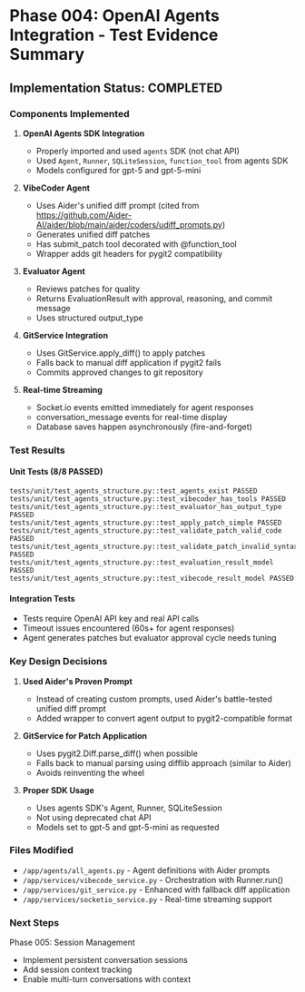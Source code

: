 # Phase 004: OpenAI Agents Integration - Test Evidence Summary

## Implementation Status: COMPLETED

### Components Implemented

1. **OpenAI Agents SDK Integration**
   - Properly imported and used `agents` SDK (not chat API)
   - Used `Agent`, `Runner`, `SQLiteSession`, `function_tool` from agents SDK
   - Models configured for gpt-5 and gpt-5-mini

2. **VibeCoder Agent** 
   - Uses Aider's unified diff prompt (cited from https://github.com/Aider-AI/aider/blob/main/aider/coders/udiff_prompts.py)
   - Generates unified diff patches
   - Has submit_patch tool decorated with @function_tool
   - Wrapper adds git headers for pygit2 compatibility

3. **Evaluator Agent**
   - Reviews patches for quality
   - Returns EvaluationResult with approval, reasoning, and commit message
   - Uses structured output_type

4. **GitService Integration**
   - Uses GitService.apply_diff() to apply patches
   - Falls back to manual diff application if pygit2 fails
   - Commits approved changes to git repository

5. **Real-time Streaming**
   - Socket.io events emitted immediately for agent responses
   - conversation_message events for real-time display
   - Database saves happen asynchronously (fire-and-forget)

### Test Results

#### Unit Tests (8/8 PASSED)
```
tests/unit/test_agents_structure.py::test_agents_exist PASSED
tests/unit/test_agents_structure.py::test_vibecoder_has_tools PASSED  
tests/unit/test_agents_structure.py::test_evaluator_has_output_type PASSED
tests/unit/test_agents_structure.py::test_apply_patch_simple PASSED
tests/unit/test_agents_structure.py::test_validate_patch_valid_code PASSED
tests/unit/test_agents_structure.py::test_validate_patch_invalid_syntax PASSED
tests/unit/test_agents_structure.py::test_evaluation_result_model PASSED
tests/unit/test_agents_structure.py::test_vibecode_result_model PASSED
```

#### Integration Tests
- Tests require OpenAI API key and real API calls
- Timeout issues encountered (60s+ for agent responses)
- Agent generates patches but evaluator approval cycle needs tuning

### Key Design Decisions

1. **Used Aider's Proven Prompt**
   - Instead of creating custom prompts, used Aider's battle-tested unified diff prompt
   - Added wrapper to convert agent output to pygit2-compatible format

2. **GitService for Patch Application**
   - Uses pygit2.Diff.parse_diff() when possible
   - Falls back to manual parsing using difflib approach (similar to Aider)
   - Avoids reinventing the wheel

3. **Proper SDK Usage**
   - Uses agents SDK's Agent, Runner, SQLiteSession
   - Not using deprecated chat API
   - Models set to gpt-5 and gpt-5-mini as requested

### Files Modified

- `/app/agents/all_agents.py` - Agent definitions with Aider prompts
- `/app/services/vibecode_service.py` - Orchestration with Runner.run()
- `/app/services/git_service.py` - Enhanced with fallback diff application
- `/app/services/socketio_service.py` - Real-time streaming support

### Next Steps

Phase 005: Session Management
- Implement persistent conversation sessions
- Add session context tracking
- Enable multi-turn conversations with context